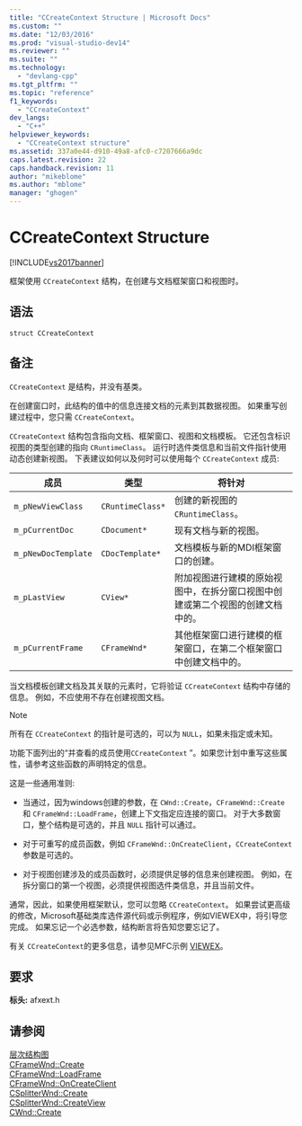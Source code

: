 ```yaml
---
title: "CCreateContext Structure | Microsoft Docs"
ms.custom: ""
ms.date: "12/03/2016"
ms.prod: "visual-studio-dev14"
ms.reviewer: ""
ms.suite: ""
ms.technology: 
  - "devlang-cpp"
ms.tgt_pltfrm: ""
ms.topic: "reference"
f1_keywords: 
  - "CCreateContext"
dev_langs: 
  - "C++"
helpviewer_keywords: 
  - "CCreateContext structure"
ms.assetid: 337a0e44-d910-49a8-afc0-c7207666a9dc
caps.latest.revision: 22
caps.handback.revision: 11
author: "mikeblome"
ms.author: "mblome"
manager: "ghogen"
---
```

# CCreateContext Structure
[!INCLUDE[vs2017banner](../../assembler/inline/includes/vs2017banner.md)]

框架使用 `CCreateContext` 结构，在创建与文档框架窗口和视图时。  
  
## 语法  
  
```  
struct CCreateContext  
```  
  
## 备注  
 `CCreateContext` 是结构，并没有基类。  
  
 在创建窗口时，此结构的值中的信息连接文档的元素到其数据视图。  如果重写创建过程中，您只需 `CCreateContext`。  
  
 `CCreateContext` 结构包含指向文档、框架窗口、视图和文档模板。  它还包含标识视图的类型创建的指向 `CRuntimeClass`。  运行时选件类信息和当前文件指针使用动态创建新视图。  下表建议如何以及何时可以使用每个 `CCreateContext` 成员:  
  
|成员|类型|将针对|  
|--------|--------|---------|  
|`m_pNewViewClass`|`CRuntimeClass*`|创建的新视图的`CRuntimeClass`。|  
|`m_pCurrentDoc`|`CDocument*`|现有文档与新的视图。|  
|`m_pNewDocTemplate`|`CDocTemplate*`|文档模板与新的MDI框架窗口的创建。|  
|`m_pLastView`|`CView*`|附加视图进行建模的原始视图中，在拆分窗口视图中创建或第二个视图的创建文档中的。|  
|`m_pCurrentFrame`|`CFrameWnd*`|其他框架窗口进行建模的框架窗口，在第二个框架窗口中创建文档中的。|  
  
 当文档模板创建文档及其关联的元素时，它将验证 `CCreateContext` 结构中存储的信息。  例如，不应使用不存在创建视图文档。  
  
> [!NOTE]
>  所有在 `CCreateContext` 的指针是可选的，可以为 `NULL`，如果未指定或未知。  
  
 功能下面列出的“并查看的成员使用`CCreateContext` ”。如果您计划中重写这些属性，请参考这些函数的声明特定的信息。  
  
 这是一些通用准则:  
  
-   当通过，因为windows创建的参数，在 `CWnd::Create`，`CFrameWnd::Create`和 `CFrameWnd::LoadFrame`，创建上下文指定应连接的窗口。  对于大多数窗口，整个结构是可选的，并且 `NULL` 指针可以通过。  
  
-   对于可重写的成员函数，例如 `CFrameWnd::OnCreateClient`，`CCreateContext` 参数是可选的。  
  
-   对于视图创建涉及的成员函数时，必须提供足够的信息来创建视图。  例如，在拆分窗口的第一个视图，必须提供视图选件类信息，并且当前文件。  
  
 通常，因此，如果使用框架默认，您可以忽略 `CCreateContext`。  如果尝试更高级的修改，Microsoft基础类库选件源代码或示例程序，例如VIEWEX中，将引导您完成。  如果忘记一个必选参数，结构断言将告知您要忘记了。  
  
 有关 `CCreateContext`的更多信息，请参见MFC示例 [VIEWEX](../../top/visual-cpp-samples.md)。  
  
## 要求  
 **标头:** afxext.h  
  
## 请参阅  
 [层次结构图](../../mfc/hierarchy-chart.md)   
 [CFrameWnd::Create](../Topic/CFrameWnd::Create.md)   
 [CFrameWnd::LoadFrame](../Topic/CFrameWnd::LoadFrame.md)   
 [CFrameWnd::OnCreateClient](../Topic/CFrameWnd::OnCreateClient.md)   
 [CSplitterWnd::Create](../Topic/CSplitterWnd::Create.md)   
 [CSplitterWnd::CreateView](../Topic/CSplitterWnd::CreateView.md)   
 [CWnd::Create](../Topic/CWnd::Create.md)